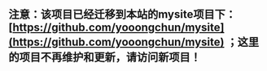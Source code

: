 ## 注意：该项目已经迁移到本站的mysite项目下：[https://github.com/yooongchun/mysite](https://github.com/yooongchun/mysite) ；这里的项目不再维护和更新，请访问新项目！
